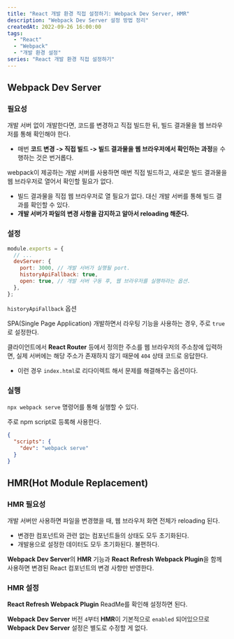 ```yaml
---
title: "React 개발 환경 직접 설정하기: Webpack Dev Server, HMR"
description: "Webpack Dev Server 설정 방법 정리"
createdAt: 2022-09-26 16:00:00
tags:
  - "React"
  - "Webpack"
  - "개발 환경 설정"
series: "React 개발 환경 직접 설정하기"
---
```


## Webpack Dev Server

### 필요성

개발 서버 없이 개발한다면, 코드를 변경하고 직접 빌드한 뒤, 빌드 결과물을 웹 브라우저를 통해 확인해야 한다.

- 매번 **코드 변경 -> 직접 빌드 -> 빌드 결과물을 웹 브라우저에서 확인하는 과정**을 수행하는 것은 번거롭다.

webpack이 제공하는 개발 서버를 사용하면 매번 직접 빌드하고, 새로운 빌드 결과물을 웹 브라우저로 열어서 확인할 필요가 없다.

- 빌드 결과물을 직접 웹 브라우저로 열 필요가 없다. 대신 개발 서버를 통해 빌드 결과를 확인할 수 있다.
- **개발 서버가 파일의 변경 사항을 감지하고 알아서 reloading 해준다.**

### 설정

```js title="webpack.config.js"
module.exports = {
  // ...
  devServer: {
    port: 3000, // 개발 서버가 실행될 port.
    historyApiFallback: true,
    open: true, // 개발 서버 구동 후, 웹 브라우저를 실행하라는 옵션.
  },
};
```

`historyApiFallback` 옵션

SPA(Single Page Application) 개발하면서 라우팅 기능을 사용하는 경우, 주로 `true`로 설정한다.

클라이언트에서 **React Router** 등에서 정의한 주소를 웹 브라우저의 주소창에 입력하면, 실제 서버에는 해당 주소가 존재하지 않기 때문에 `404` 상태 코드로 응답한다.

- 이런 경우 `index.html`로 리다이렉트 해서 문제를 해결해주는 옵션이다.

### 실행

`npx webpack serve` 명령어를 통해 실행할 수 있다.

주로 npm script로 등록해 사용한다.

```json title="package.json"
{
  "scripts": {
    "dev": "webpack serve"
  }
}
```

## HMR(Hot Module Replacement)

### HMR 필요성

개발 서버만 사용하면 파일을 변경했을 때, 웹 브라우저 화면 전체가 reloading 된다.

- 변경한 컴포넌트와 관련 없는 컴포넌트들의 상태도 모두 초기화된다.
- 개발용으로 설정한 데이터도 모두 초기화된다. 불편하다.

**Webpack Dev Server**의 **HMR** 기능과 **React Refresh Webpack Plugin**을 함께 사용하면 변경된 React 컴포넌트의 변경 사항만 반영한다.

### HMR 설정

**React Refresh Webpack Plugin** ReadMe를 확인해 설정하면 된다.

**Webpack Dev Server** 버전 `4`부터 **HMR**이 기본적으로 `enabled` 되어있으므로 **Webpack Dev Server** 설정은 별도로 수정할 게 없다.
